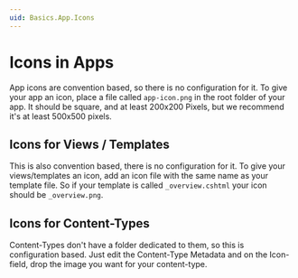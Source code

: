 ```yaml
---
uid: Basics.App.Icons
---
```


# Icons in Apps

App icons are convention based, so there is no configuration for it. 
To give your app an icon, place a file called `app-icon.png` in the root folder of your app. 
It should be square, and at least 200x200 Pixels, but we recommend it's at least 500x500 pixels. 

## Icons for Views / Templates

This is also convention based, there is no configuration for it. 
To give your views/templates an icon, add an icon file with the same name as your template file. 
So if your template is called `_overview.cshtml` your icon should be `_overview.png`.

## Icons for Content-Types

Content-Types don't have a folder dedicated to them, so this is configuration based. Just edit the Content-Type Metadata and on the Icon-field, drop the image you want for your content-type. 